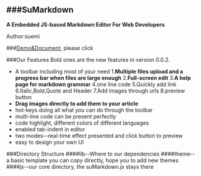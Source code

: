 ###SuMarkdown
--------------------------
**A Embedded JS-based Markdown Editor For Web Developers**

Author:suemi

###[Demo&Document](http://suemi994.github.io/suMarkdown/), please click 

###Our Features
Bold ones are the new features in version 0.0.2.
- A toolbar including most of your need
	1.**Multiple files upload and a progress bar when files are large enough**
	2.**Full-screen edit**
	3.**A help page for markdown grammar**
	4.one line code
	5.Quickly add link
	6.Italic,Bold,Quote and Header
	7.Add images through urls
	8.preview button 
- **Drag images directly to add them to your article**
- hot-keys doing all what you can do through the toolbar
- multi-line code can be present perfectly
- code highlight, different colors of different languages
- enabled tab-indent in editor
- two modes--real-time effect presented and click button to preview
- easy to design your own UI

###Directory Structure
####lib--Where to our dependencies
####theme--a basic template you can copy directly, hope you to add new themes
####js--our core directory, the suMarkdown.js stays there


